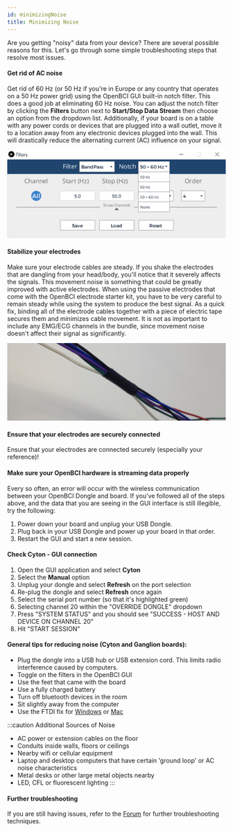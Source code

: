 ```yaml
---
id: minimizingNoise
title: Minimizing Noise
---
```


Are you getting "noisy" data from your device? There are several possible reasons for this. Let's go through some simple troubleshooting steps that resolve most issues.

#### Get rid of AC noise

Get rid of 60 Hz (or 50 Hz if you're in Europe or any country that operates on a 50 Hz power grid) using the OpenBCI GUI built-in notch filter. This does a good job at eliminating 60 Hz noise. You can adjust the notch filter by clicking the **Filters** button next to **Start/Stop Data Stream** then choose an option from the dropdown list. Additionally, if your board is on a table with any power cords or devices that are plugged into a wall outlet, move it to a location away from any electronic devices plugged into the wall. This will drastically reduce the alternating current (AC) influence on your signal.

![Notch Filter](../assets/GettingStartedImages/filters_UI.PNG)

#### Stabilize your electrodes

Make sure your electrode cables are steady. If you shake the electrodes that are dangling from your head/body, you'll notice that it severely affects the signals. This movement noise is something that could be greatly improved with active electrodes. When using the passive electrodes that come with the OpenBCI electrode starter kit, you have to be very careful to remain steady while using the system to produce the best signal. As a quick fix, binding all of the electrode cables together with a piece of electric tape secures them and minimizes cable movement. It is not as important to include any EMG/ECG channels in the bundle, since movement noise doesn't affect their signal as significantly.

![Stabilize Your Cables w/ Tape](../assets/GettingStartedImages/secureCables.JPG)

#### Ensure that your electrodes are securely connected

Ensure that your electrodes are connected securely (especially your reference)!

#### Make sure your OpenBCI hardware is streaming data properly

Every so often, an error will occur with the wireless communication between your OpenBCI Dongle and board. If you've followed all of the steps above, and the data that you are seeing in the GUI interface is still illegible, try the following:

1. Power down your board and unplug your USB Dongle.
2. Plug back in your USB Dongle and power up your board in that order. 
3. Restart the GUI and start a new session.

#### Check Cyton - GUI connection
1. Open the GUI application and select **Cyton**
2. Select the **Manual** option
3. Unplug your dongle and select **Refresh** on the port selection
4. Re-plug the dongle and select **Refresh** once again
5. Select the serial port number (so that it's highlighted green)
6. Selecting channel 20 within the "OVERRIDE DONGLE" dropdown
7. Press "SYSTEM STATUS" and you should see "SUCCESS - HOST AND DEVICE ON CHANNEL 20"
8. Hit "START SESSION"
 
#### General tips for reducing noise (Cyton and Ganglion boards):
* Plug the dongle into a USB hub or USB extension cord. This limits radio interference caused by computers.
* Toggle on the filters in the OpenBCI GUI
* Use the feet that came with the board
* Use a fully charged battery
* Turn off bluetooth devices in the room
* Sit slightly away from the computer
* Use the FTDI fix for [Windows](https://docs.openbci.com/Troubleshooting/FTDI_Fix_Windows/) or [Mac](https://docs.openbci.com/Troubleshooting/FTDI_Fix_Mac/)

:::caution Additional Sources of Noise
* AC power or extension cables on the floor
* Conduits inside walls, floors or ceilings
* Nearby wifi or cellular equipment
* Laptop and desktop computers that have certain 'ground loop' or AC noise characteristics
* Metal desks or other large metal objects nearby
* LED, CFL or fluorescent lighting
:::


#### Further troubleshooting

If you are still having issues, refer to the [Forum](https://openbci.com/forum/) for further troubleshooting techniques.
